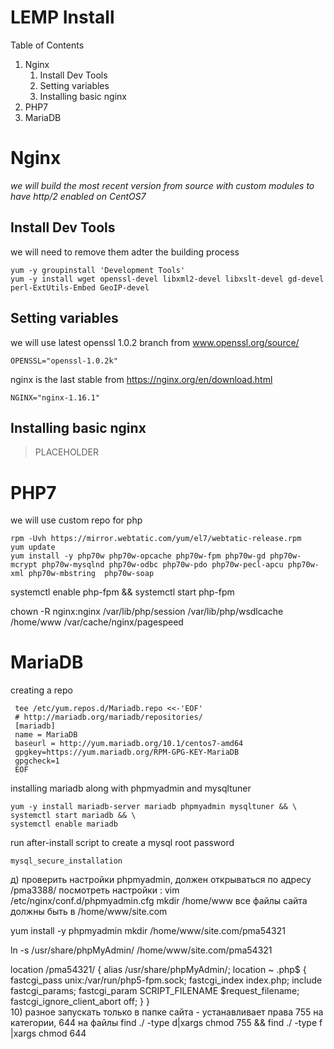 LEMP Install
========================

Table of Contents

1. Nginx
    1. Install Dev Tools
    2. Setting variables
    3. Installing basic nginx
2. PHP7
3. MariaDB



# Nginx

*we will build the most recent version from source with custom modules to have http/2 enabled on CentOS7*  

## Install Dev Tools
we will need to remove them adter the building process

	yum -y groupinstall 'Development Tools'
	yum -y install wget openssl-devel libxml2-devel libxslt-devel gd-devel perl-ExtUtils-Embed GeoIP-devel

## Setting variables  

we will use latest openssl 1.0.2 branch from www.openssl.org/source/ 

	OPENSSL="openssl-1.0.2k"

nginx is the last stable from https://nginx.org/en/download.html 
	
	NGINX="nginx-1.16.1"

## Installing basic nginx

> PLACEHOLDER 

# PHP7

we will use custom repo for php 

	rpm -Uvh https://mirror.webtatic.com/yum/el7/webtatic-release.rpm
	yum update
	yum install -y php70w php70w-opcache php70w-fpm php70w-gd php70w-mcrypt php70w-mysqlnd php70w-odbc php70w-pdo php70w-pecl-apcu php70w-xml php70w-mbstring  php70w-soap  
	 

 systemctl enable php-fpm && systemctl start php-fpm

 chown -R nginx:nginx /var/lib/php/session /var/lib/php/wsdlcache /home/www /var/cache/nginx/pagespeed

# MariaDB

creating a repo

	 tee /etc/yum.repos.d/Mariadb.repo <<-'EOF' 
	 # http://mariadb.org/mariadb/repositories/
	 [mariadb]  
	 name = MariaDB  
	 baseurl = http://yum.mariadb.org/10.1/centos7-amd64  
	 gpgkey=https://yum.mariadb.org/RPM-GPG-KEY-MariaDB  
	 gpgcheck=1  
	 EOF
	 
installing mariadb along with phpmyadmin and mysqltuner

	yum -y install mariadb-server mariadb phpmyadmin mysqltuner && \
	systemctl start mariadb && \
	systemctl enable mariadb

run after-install script to create a mysql root password

	mysql_secure_installation  



  
 д) проверить настройки phpmyadmin, должен открываться по адресу /pma3388/
 посмотреть настройки : vim /etc/nginx/conf.d/phpmyadmin.cfg
  mkdir /home/www
 все файлы сайта должны быть в /home/www/site.com
   
 

 yum install -y phpmyadmin
 mkdir /home/www/site.com/pma54321
 
  
 ln -s /usr/share/phpMyAdmin/ /home/www/site.com/pma54321
 
  
 location /pma54321/ {
         alias /usr/share/phpMyAdmin/;
         location ~ \.php$ {
                 fastcgi_pass unix:/var/run/php5-fpm.sock;
                 fastcgi_index index.php;
                 include fastcgi_params;
                 fastcgi_param SCRIPT_FILENAME $request_filename;
                 fastcgi_ignore_client_abort off;
                 }
 }    
 10) разное
 запускать только в папке сайта - устанавливает права 755 на категории, 644 на файлы
 find ./ -type d|xargs chmod 755 && find ./ -type f |xargs chmod 644  

